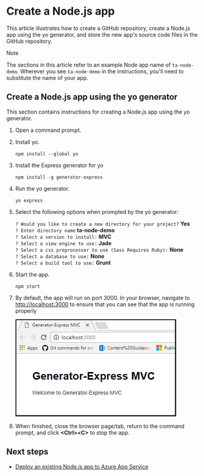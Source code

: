 # Create a Node.js app
This article illustrates how to create a GitHub repository, create a Node.js app using the yo generator, and store the new app's source code files in the GitHub repository. 

> [!NOTE]
> The sections in this article refer to an example Node app name of ``ta-node-demo``. Wherever you see ``ta-node-demo`` in the instructions, you'll need to substitute the name of your app.   
> 
> 

## Create a Node.js app using the yo generator
This section contains instructions for creating a Node.js app using the yo generator.

1. Open a command prompt.

1. Install yo.

	```
	npm install --global yo
	```

1. Install the Express generator for yo 
	
	```
	npm install -g generator-express
	```

1. Run the yo generator.

	```
	yo express
	```

1. Select the following options when prompted by the yo generator:

    `? Would you like to create a new directory for your project?` **Yes**  
    `? Enter directory name` **ta-node-demo**  
    `? Select a version to install:` **MVC**  
    `? Select a view engine to use:` **Jade**  
    `? Select a css preprocessor to use (Sass Requires Ruby):` **None**  
    `? Select a database to use:` **None**  
    `? Select a build tool to use:` **Grunt**

1. Start the app. 

	```
	npm start
	``` 

1. By default, the app will run on port 3000. In your browser, navigate to [http://localhost:3000](http://localhost:3000) to ensure that you can see that the app is running properly

	![Running the app locally](media/create-node-app/run-app.png)

1. When finished, close the browser page/tab, return to the command prompt, and click **&lt;Ctrl>&lt;C>** to stop the app.

## Next steps
- [Deploy an existing Node.js app to Azure App Service](deploy-node-app-to-azure.md)
